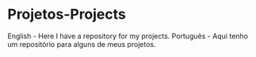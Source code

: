 # Projetos-Projects
English - Here I have a repository for my projects.
Português - Aqui tenho um repositório para alguns de meus projetos.
